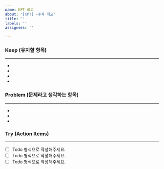 ```yaml
---
name: KPT 회고
about: "[KPT] -주차 회고"
title: ''
labels: ''
assignees: ''

---
```


### Keep (유지할 항목)
---
-
-
-
-

### Problem (문제라고 생각하는 항목)
---
-
-
-


### Try (Action Items)
---
 - [ ] Todo 형식으로 작성해주세요.
 - [ ] Todo 형식으로 작성해주세요.
 - [ ] Todo 형식으로 작성해주세요.
